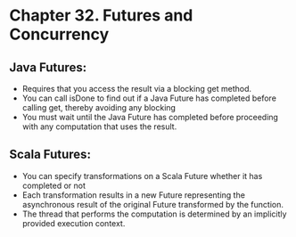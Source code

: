 # Chapter 32. Futures and Concurrency 

## Java Futures:
* Requires that you access the result via a blocking get method.
* You can call isDone to find out if a Java Future has completed before calling get, thereby avoiding any blocking
* You must wait until the Java Future has completed before proceeding with any computation that uses the result.

## Scala Futures:
* You can specify transformations on a Scala Future whether it has completed or not
* Each transformation results in a new Future representing the asynchronous result of the original Future transformed by the function.
* The thread that performs the computation is determined by an implicitly provided execution context.




